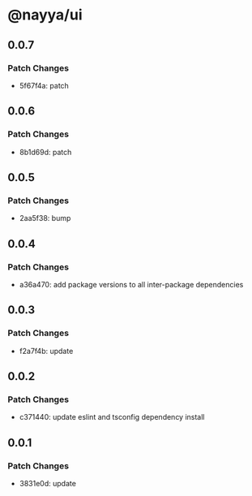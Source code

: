 # @nayya/ui

## 0.0.7

### Patch Changes

- 5f67f4a: patch

## 0.0.6

### Patch Changes

- 8b1d69d: patch

## 0.0.5

### Patch Changes

- 2aa5f38: bump

## 0.0.4

### Patch Changes

- a36a470: add package versions to all inter-package dependencies

## 0.0.3

### Patch Changes

- f2a7f4b: update

## 0.0.2

### Patch Changes

- c371440: update eslint and tsconfig dependency install

## 0.0.1

### Patch Changes

- 3831e0d: update
